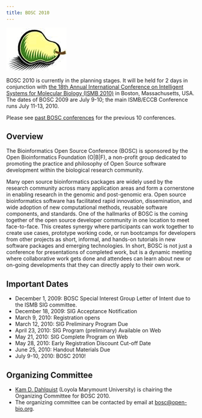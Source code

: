 ```yaml
---
title: BOSC 2010
---
```


![The Bosc Pair](Pear.png "The Bosc Pair")

BOSC 2010 is currently in the planning stages. It will be held for 2
days in conjunction with [the 18th Annual International Conference on
Intelligent Systems for Molecular Biology (ISMB
2010)](http://www.iscb.org/ismb2010) in Boston, Massachusetts, USA. The
dates of BOSC 2009 are July 9-10; the main ISMB/ECCB Conference runs
July 11-13, 2010.

Please see [past BOSC conferences](Past_BOSC_conferences "wikilink") for
the previous 10 conferences.

Overview
--------

The Bioinformatics Open Source Conference (BOSC) is sponsored by the
Open Bioinformatics Foundation (O|B|F), a non-profit group dedicated to
promoting the practice and philosophy of Open Source software
development within the biological research community.

Many open source bioinformatics packages are widely used by the research
community across many application areas and form a cornerstone in
enabling research in the genomic and post-genomic era. Open source
bioinformatics software has facilitated rapid innovation, dissemination,
and wide adoption of new computational methods, reusable software
components, and standards. One of the hallmarks of BOSC is the coming
together of the open source developer community in one location to meet
face-to-face. This creates synergy where participants can work together
to create use cases, prototype working code, or run bootcamps for
developers from other projects as short, informal, and hands-on
tutorials in new software packages and emerging technologies. In short,
BOSC is not just a conference for presentations of completed work, but
is a dynamic meeting where collaborative work gets done and attendees
can learn about new or on-going developments that they can directly
apply to their own work.

Important Dates
---------------

-   December 1, 2009: BOSC Special Interest Group Letter of Intent due
    to the ISMB SIG committee.
-   December 18, 2009: SIG Acceptance Notification
-   March 9, 2010: Registration opens
-   March 12, 2010: SIG Preliminary Program Due
-   April 23, 2010: SIG Program (preliminary) Available on Web
-   May 21, 2010: SIG Complete Program on Web
-   May 28, 2010: Early Registration Discount Cut-off Date
-   June 25, 2010: Handout Materials Due
-   July 9-10, 2010: BOSC 2010!

Organizing Committee
--------------------

-   [Kam D. Dahlquist](http://myweb.lmu.edu/kdahlqui) (Loyola
    Marymount University) is chairing the Organizing Committee for
    BOSC 2010.
-   The organizing committee can be contacted by email at
    [bosc@open-bio.org](mailto:bosc@openbio.org).

